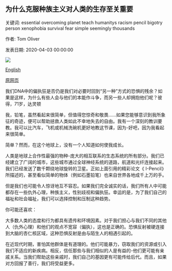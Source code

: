 ## 为什么克服种族主义对人类的生存至关重要

关键词: essential overcoming planet teach humanitys racism pencil bigotry person xenophobia survival fear simple seemingly thousands

作者: Tom Oliver

发表日期: 2020-04-03 00:00:00

![](https://ichef.bbci.co.uk/wwfeatures/live/624_351/images/live/p0/88/ly/p088lysp.jpg)

[English](Why%20overcoming%20racism%20is%20essential%20for%20humanity%E2%80%99s%20survival.md)

[原网页](https://www.bbc.com/future/article/20200403-how-to-overcome-racism-and-tribalism)

我们DNA中的偏执狂是否仍是我们对必要时回到“另一种”方式的恐惧的残余？如果是这样，为什么有些人会与他们的本能作斗争，而另一些人却拥抱他们呢？彼得，71岁，达灵顿

我，铅笔，虽然看起来很简单，但值得您惊奇和敬畏……如果您能够意识到我所象征的奇迹，便可以帮助拯救人类如此不幸地失去的自由。我有一个深刻的教训要教。我可以比汽车，飞机或机械洗碗机更好地教这节课，因为-好吧，因为我看起来很简单。

简单？然而，在这个地球上，没有一个人知道如何使我成长。

人类是地球上合作性最强的物种-庞大的相互联系的生态系统的所有部分。我们已经建立了广阔的城市，这些城市通过全球神经系统的道路，航道和光纤连接起来。我们已经发送了数千颗绕地球旋转的卫星。正如上面引用的精彩论文《 I-Pencil》所描述的，甚至看似简单的物体（例如石墨铅笔）也来自世界各地成千上万的手。

但是我们也可能令人惊讶地互不容忍。如果我们完全诚实的话，我们所有人中可能都存在一些仇外心理，种族主义，性别歧视和偏执狂。幸运的是，为了我们自己的福祉和社会福祉，我们可以选择控制和压制这种趋势。

你可能还喜欢：

大多数人类的态度和行为都具有遗传和环境因素。对于我们担心与我们不同的其他人（仇外心理）和他们的观点不宽容（偏执），这也是正确的。恐惧反射被硬连接到大脑的杏仁核区域，这种恐惧反射是由与陌生人的相遇引起的。

在近现代时期，害怕其他群体是有道理的。他们可能暴力，窃取我们的资源或引入我们不适应的新疾病。相反，信任那些与我们相似的人是有益的-他们更可能有亲戚关系。当我们帮助这些亲戚时，我们自己的基因更有可能传给后代。而且，如果对方回报了善行，我们将受益更多。